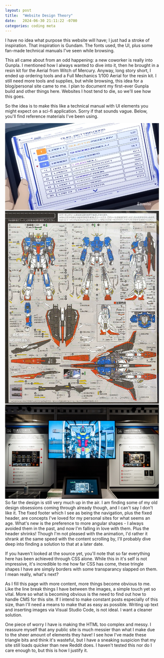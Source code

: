 ```yaml
---
layout: post
title:  "Website Design Theory"
date:   2024-06-30 21:11:22 -0700
categories: coding meta
---
```

I have no idea what purpose this website will have; I just had a stroke of inspiration. That inspiration is Gundam. The fonts used, the UI, plus some fan-made technical manuals I've seen while browsing.

This all came about from an odd happening: a new coworker is really into Gunpla. I mentioned how I always wanted to dive into it, then he brought in a resin kit for the Aerial from Witch of Mercury. Anyway, long story short, I ended up ordering tools and a Full Mechanics 1/100 Aerial for the resin kit. I still need more tools and supplies, but while browsing, this idea for a blog/personal site came to me. I plan to document my first-ever Gunpla build and other things here. Websites I host tend to die, so we'll see how this goes.

So the idea is to make this like a technical manual with UI elements you might expect on a sci-fi application. Sorry if that sounds vague. Below, you'll find reference materials I've been using.
<div class="seperator-top"></div>
<img src="../img/witch-ui.png" alt="Witch of Mercury UI">
<div class="seperator"></div>
<img src="../img/5192.jpg" alt="Gundam Technical Manual">
<div class="seperator"></div>
<img src="../img/gundam-factory.jpg" alt="Gundam Factory Posters">
<div class="seperator-bottom"></div>
So far the design is still very much up in the air. I am finding some of my old design obsessions coming through already though, and I can't say I don't like it. The fixed footer which I see as being the navigation, plus the fixed header, are concepts I've loved for my personal sites for what seems an age. What's new is the preference to more angular shapes - I always avoided them in the past, and now I'm falling in love with them. Plus the header shrinks! Though I'm not pleased with the animation, I'd rather it shrank at the same speed with the content scrolling by, I'll probably dive deep into finding a solution to that at a later date.

If you haven't looked at the source yet, you'll note that so far everything here has been achieved through CSS alone. While this in it's self is not impressive, it's incredible to me how far CSS has come, these tringle shapes I have are simply borders with some transparancy slapped on them. I mean really, what's next?

As I fill this page with more content, more things become obvious to me. Like the line break things I have between the images, a simple touch yet so vital. More so what is becoming obvious is the need to find out how to handle CMS for this site. If I intend to make constant posts especially of this size, than I'll need a means to make that as easy as possible. Writing up text and inserting images via Visual Studio Code, is not ideal. I want a cleaner solution.

One piece of worry I have is making the HTML too complex and messy. I reassure myself that any public site is much messier than what I make due to the sheer amount of elements they have! I see how I've made these triangle bits and think it's wasteful, but I have a sneaking suspicion that my site still loads quicker than new Reddit does. I haven't tested this nor do I care enough to, but this is how I justify it.